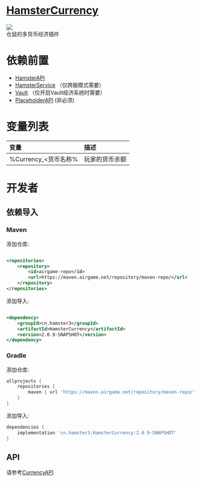 # [HamsterCurrency](https://github.com/MiniDay/HamsterCurrency-Parent)

[![](https://jitpack.io/v/cn.hamster3/HamsterCurrency.svg)](https://jitpack.io/#cn.hamster3/HamsterCurrency)  
仓鼠的多货币经济插件

# 依赖前置

- [HamsterAPI](https://github.com/MiniDay/HamsterAPI/releases)
- [HamsterService](https://github.com/MiniDay/HamsterService/releases) （仅跨服模式需要）
- [Vault](https://www.spigotmc.org/resources/vault.34315/) （仅开启Vault经济系统时需要）
- [PlaceholderAPI](https://www.spigotmc.org/resources/placeholderapi.6245/) (非必须)

# 变量列表

| 变量               | 描述      |
|:-----------------|:--------|
| %Currency_<货币名称% | 玩家的货币余额 |

# 开发者

## 依赖导入

### Maven

添加仓库:

```xml

<repositories>
    <repository>
        <id>airgame-repo</id>
        <url>https://maven.airgame.net/repository/maven-repo/</url>
    </repository>
</repositories>
```

添加导入:

```xml

<dependency>
    <groupId>cn.hamster3</groupId>
    <artifactId>HamsterCurrency</artifactId>
    <version>2.0.9-SNAPSHOT</version>
</dependency>
```

### Gradle

添加仓库:

```groovy
allprojects {
    repositories {
        maven { url 'https://maven.airgame.net/repository/maven-repo/' }
    }
}
```

添加导入:

```groovy
dependencies {
    implementation 'cn.hamster3:HamsterCurrency:2.0.9-SNAPSHOT'
}
```

## API

请参考[CurrencyAPI](/currency-plugin/src/main/java/cn/hamster3/currency/api/CurrencyAPI.java)

